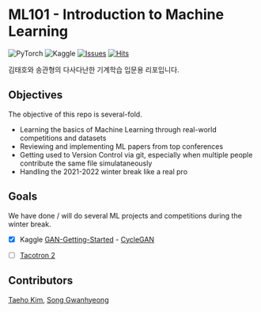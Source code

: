 # ML101 - Introduction to Machine Learning 
![PyTorch](https://img.shields.io/badge/PyTorch-%23EE4C2C.svg?style=for-the-badge&logo=PyTorch&logoColor=white)
![Kaggle](https://img.shields.io/badge/Kaggle-20BEFF?style=for-the-badge&logo=Kaggle&logoColor=white)
[![Issues](https://img.shields.io/github/issues/taehokimmm/ML101.svg)](https://github.com/taehokimmm/ML101/issues?style=flat)
[![Hits](https://hits.seeyoufarm.com/api/count/incr/badge.svg?url=https%3A%2F%2Fgithub.com%2Ftaehokimmm%2FML101&count_bg=%2379C83D&title_bg=%23555555&icon=&icon_color=%23E7E7E7&title=hits&edge_flat=false)](https://hits.seeyoufarm.com)

김태호와 송관형의 다사다난한 기계학습 입문용 리포입니다.  

## Objectives

The objective of this repo is several-fold.  
* Learning the basics of Machine Learning through real-world competitions and datasets
* Reviewing and implementing ML papers from top conferences
* Getting used to Version Control via git, especially when multiple people contribute the same file simulataneously
* Handling the 2021-2022 winter break like a real pro  


## Goals

We have done / will do several ML projects and competitions during the winter break.

- [x] Kaggle [GAN-Getting-Started](https://www.kaggle.com/c/gan-getting-started/overview) - [CycleGAN](https://arxiv.org/pdf/1703.10593.pdf)
- [ ] [Tacotron 2](https://github.com/NVIDIA/tacotron2)


## Contributors
[Taeho Kim](https://github.com/taehokimmm), [Song Gwanhyeong](https://github.com/Isornorphism)
